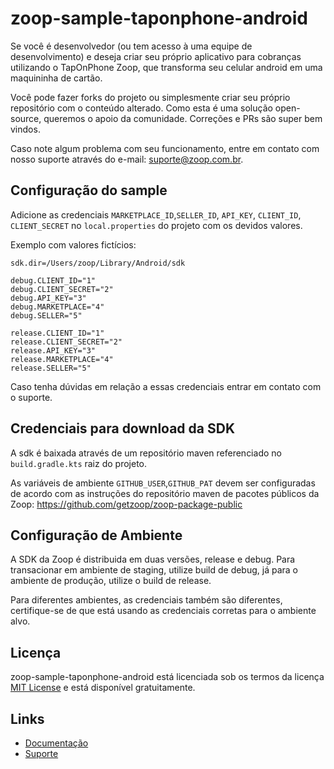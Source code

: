 # zoop-sample-taponphone-android
Se você é desenvolvedor (ou tem acesso à uma equipe de desenvolvimento) e deseja criar seu próprio aplicativo para cobranças utilizando o TapOnPhone Zoop, que transforma seu celular android em uma maquininha de cartão.

Você pode fazer forks do projeto ou simplesmente criar seu próprio repositório com o conteúdo alterado. Como esta é uma solução open-source, queremos o apoio da comunidade. Correções e PRs são super bem vindos.

Caso note algum problema com seu funcionamento, entre em contato com nosso suporte através do e-mail: suporte@zoop.com.br.

## Configuração do sample

Adicione as credenciais `MARKETPLACE_ID`,`SELLER_ID`, `API_KEY`, `CLIENT_ID`, `CLIENT_SECRET` no `local.properties` do projeto com os devidos valores.

Exemplo com valores fictícios:

```
sdk.dir=/Users/zoop/Library/Android/sdk

debug.CLIENT_ID="1"
debug.CLIENT_SECRET="2"
debug.API_KEY="3"
debug.MARKETPLACE="4"
debug.SELLER="5"

release.CLIENT_ID="1"
release.CLIENT_SECRET="2"
release.API_KEY="3"
release.MARKETPLACE="4"
release.SELLER="5"
```

Caso tenha dúvidas em relação a essas credenciais entrar em contato com o suporte. 

## Credenciais para download da SDK

A sdk é baixada através de um repositório maven referenciado no `build.gradle.kts` raiz do projeto.

As variáveis de ambiente `GITHUB_USER`,`GITHUB_PAT` devem ser configuradas de acordo com as instruções do repositório maven de pacotes públicos da Zoop:
https://github.com/getzoop/zoop-package-public


## Configuração de Ambiente

A SDK da Zoop é distribuida em duas versões, release e debug.
Para transacionar em ambiente de staging, utilize build de debug, já para o ambiente de produção, utilize o build de release.

Para diferentes ambientes, as credenciais também são diferentes, certifique-se de que está usando as credenciais corretas para o ambiente alvo.

## Licença

zoop-sample-taponphone-android está licenciada sob os termos da licença [MIT License](LICENSE) e está disponível gratuitamente.

## Links

* [Documentação](https://getzoop.github.io/zoop-sdk-taponphone-android/)
* [Suporte](suporte@zoop.com.br)